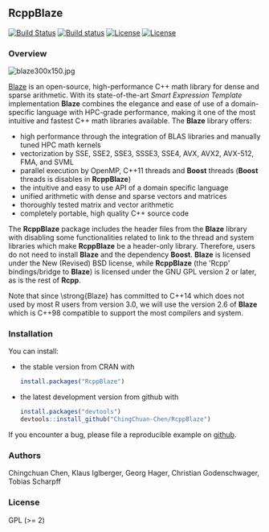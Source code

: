 ## RcppBlaze

[![Build Status](https://travis-ci.org/ChingChuan-Chen/RcppBlaze.svg)](https://travis-ci.org/ChingChuan-Chen/RcppBlaze) [![Build status](https://ci.appveyor.com/api/projects/status/ip1s0avhreksvgd5?svg=true)](https://ci.appveyor.com/project/ChingChuan-Chen/rcppblaze) [![License](http://img.shields.io/badge/license-GPL%20%28%3E=%202%29-brightgreen.svg?style=flat)](http://www.gnu.org/licenses/gpl-2.0.html) [![License](https://img.shields.io/badge/License-BSD%203--Clause-blue.svg)](https://opensource.org/licenses/BSD-3-Clause)

### Overview

![blaze300x150.jpg](https://bitbucket.org/blaze-lib/blaze/wiki/images/blaze300x150.jpg)

[Blaze](https://bitbucket.org/blaze-lib/blaze) is an open-source, high-performance C++ math library 
for dense and sparse arithmetic. With its state-of-the-art *Smart Expression Template* implementation 
**Blaze** combines the elegance and   ease of use of a domain-specific language with HPC-grade performance, 
making it one of the most  intuitive and fastest C++ math libraries available. The **Blaze** library offers:

   * high performance through the integration of BLAS libraries and manually tuned HPC math kernels
   * vectorization by SSE, SSE2, SSE3, SSSE3, SSE4, AVX, AVX2, AVX-512, FMA, and SVML
   * parallel execution by OpenMP, C++11 threads and **Boost** threads (**Boost** threads is disables in **RcppBlaze**)
   * the intuitive and easy to use API of a domain specific language
   * unified arithmetic with dense and sparse vectors and matrices
   * thoroughly tested matrix and vector arithmetic
   * completely portable, high quality C++ source code
   
The **RcppBlaze** package includes the header files from the **Blaze** library with disabling some
functionalities related to link to the thread and system libraries which make **RcppBlaze** be a 
header-only library. Therefore, users do not need to  install **Blaze** and the dependency **Boost**. 
**Blaze** is licensed under the New (Revised) BSD license, while **RcppBlaze**
(the 'Rcpp' bindings/bridge to **Blaze**) is licensed under the GNU GPL version 2 or later, 
as is the rest of **Rcpp**. 

Note that since \strong{Blaze} has committed to C++14 which does not used by most R users from version 3.0, 
we will use the version 2.6 of **Blaze** which is C++98 compatible to support the most compilers and system.

### Installation

You can install:

* the stable version from CRAN with

    ```R
    install.packages("RcppBlaze")
    ```

* the latest development version from github with

    ```R
    install.packages("devtools")
    devtools::install_github("ChingChuan-Chen/RcppBlaze")
    ```

If you encounter a bug, please file a reproducible example on [github](https://github.com/ChingChuan-Chen/RcppBlaze/issues).

### Authors

Chingchuan Chen, Klaus Iglberger, Georg Hager, Christian Godenschwager, Tobias Scharpff

### License

GPL (>= 2)
